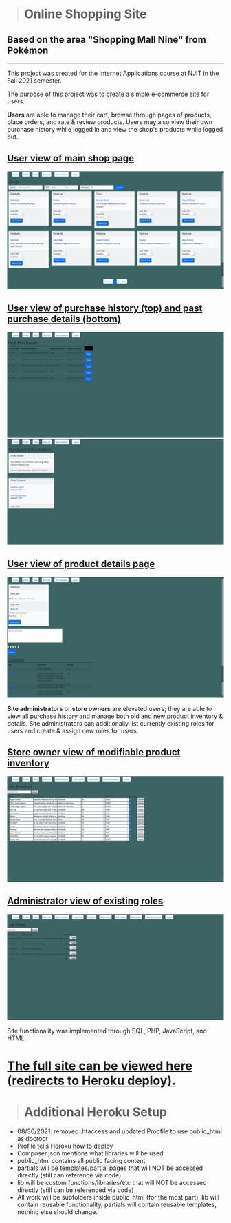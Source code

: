 
> # Online Shopping Site  
## Based on the area "Shopping Mall Nine" from Pokémon

---

This project was created for the Internet Applications course at NJIT in the Fall 2021 semester.

The purpose of this project was to create a simple e-commerce site for users. 

**Users** are able to manage their cart, browse through pages of products, place orders, and rate & review products. Users may also view their own purchase history while logged in and view the shop's products while logged out.
## <u>User view of main shop page</u>

![](/screenshots/Shop%20Page.png)

## <u>User view of purchase history (top) and past purchase details (bottom)</u>

![](/screenshots/User%20Purchase%20History%201.png)
![](/screenshots/User%20Purchase%20History%202.png)

## <u>User view of product details page</u>

![](/screenshots/Product%20Details.png)

**Site administrators** or **store owners** are elevated users; they are able to view all purchase history and manage both old and new product inventory & details. Site administrators can additionally list currently existing roles for users and create & assign new roles for users.

## <u>Store owner view of modifiable product inventory</u>

![](/screenshots/Store%20Owner%20Editing%20Products.png)

## <u>Administrator view of existing roles</u>

![](/screenshots/Administrator%20Viewing%20Existing%20Roles.png)

Site functionality was implemented through SQL, PHP, JavaScript, and HTML. 

# [The full site can be viewed here (redirects to Heroku deploy).](https://sag48-prod.herokuapp.com/Project/index.php)
> # Additional Heroku Setup

- 08/30/2021: removed .htaccess and updated Procfile to use public_html as docroot
- Profile tells Heroku how to deploy
- Composer.json mentions what libraries will be used 
- public_html contains all public facing content
- partials will be templates/partial pages that will NOT be accessed directly (still can reference via code)
- lib will be custom functions/libraries/etc that will NOT be accessed directly (still can be referenced via code)
- All work will be subfolders inside public_html (for the most part), lib will contain reusable functionality, partials will contain reusable templates, nothing else should change.
